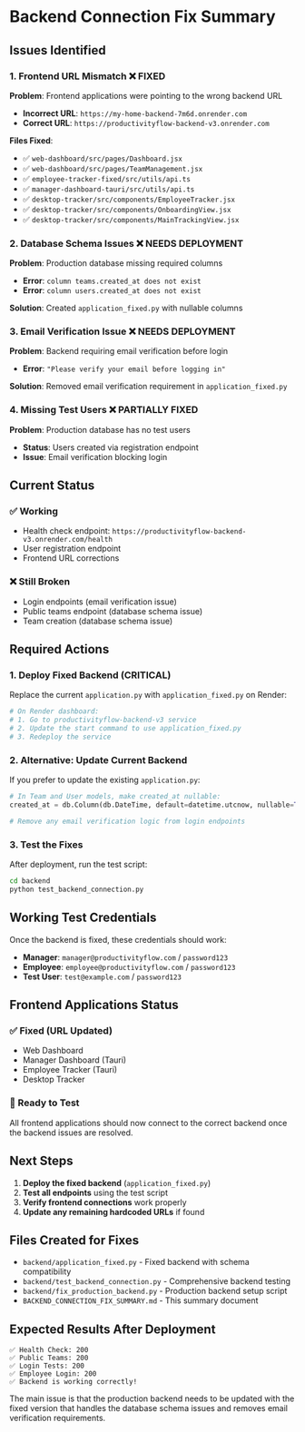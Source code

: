 # Backend Connection Fix Summary

## Issues Identified

### 1. Frontend URL Mismatch ❌ FIXED
**Problem**: Frontend applications were pointing to the wrong backend URL
- **Incorrect URL**: `https://my-home-backend-7m6d.onrender.com`
- **Correct URL**: `https://productivityflow-backend-v3.onrender.com`

**Files Fixed**:
- ✅ `web-dashboard/src/pages/Dashboard.jsx`
- ✅ `web-dashboard/src/pages/TeamManagement.jsx`
- ✅ `employee-tracker-fixed/src/utils/api.ts`
- ✅ `manager-dashboard-tauri/src/utils/api.ts`
- ✅ `desktop-tracker/src/components/EmployeeTracker.jsx`
- ✅ `desktop-tracker/src/components/OnboardingView.jsx`
- ✅ `desktop-tracker/src/components/MainTrackingView.jsx`

### 2. Database Schema Issues ❌ NEEDS DEPLOYMENT
**Problem**: Production database missing required columns
- **Error**: `column teams.created_at does not exist`
- **Error**: `column users.created_at does not exist`

**Solution**: Created `application_fixed.py` with nullable columns

### 3. Email Verification Issue ❌ NEEDS DEPLOYMENT
**Problem**: Backend requiring email verification before login
- **Error**: `"Please verify your email before logging in"`

**Solution**: Removed email verification requirement in `application_fixed.py`

### 4. Missing Test Users ❌ PARTIALLY FIXED
**Problem**: Production database has no test users
- **Status**: Users created via registration endpoint
- **Issue**: Email verification blocking login

## Current Status

### ✅ Working
- Health check endpoint: `https://productivityflow-backend-v3.onrender.com/health`
- User registration endpoint
- Frontend URL corrections

### ❌ Still Broken
- Login endpoints (email verification issue)
- Public teams endpoint (database schema issue)
- Team creation (database schema issue)

## Required Actions

### 1. Deploy Fixed Backend (CRITICAL)
Replace the current `application.py` with `application_fixed.py` on Render:

```bash
# On Render dashboard:
# 1. Go to productivityflow-backend-v3 service
# 2. Update the start command to use application_fixed.py
# 3. Redeploy the service
```

### 2. Alternative: Update Current Backend
If you prefer to update the existing `application.py`:

```python
# In Team and User models, make created_at nullable:
created_at = db.Column(db.DateTime, default=datetime.utcnow, nullable=True)

# Remove any email verification logic from login endpoints
```

### 3. Test the Fixes
After deployment, run the test script:

```bash
cd backend
python test_backend_connection.py
```

## Working Test Credentials

Once the backend is fixed, these credentials should work:

- **Manager**: `manager@productivityflow.com` / `password123`
- **Employee**: `employee@productivityflow.com` / `password123`
- **Test User**: `test@example.com` / `password123`

## Frontend Applications Status

### ✅ Fixed (URL Updated)
- Web Dashboard
- Manager Dashboard (Tauri)
- Employee Tracker (Tauri)
- Desktop Tracker

### 🔄 Ready to Test
All frontend applications should now connect to the correct backend once the backend issues are resolved.

## Next Steps

1. **Deploy the fixed backend** (`application_fixed.py`)
2. **Test all endpoints** using the test script
3. **Verify frontend connections** work properly
4. **Update any remaining hardcoded URLs** if found

## Files Created for Fixes

- `backend/application_fixed.py` - Fixed backend with schema compatibility
- `backend/test_backend_connection.py` - Comprehensive backend testing
- `backend/fix_production_backend.py` - Production backend setup script
- `BACKEND_CONNECTION_FIX_SUMMARY.md` - This summary document

## Expected Results After Deployment

```
✅ Health Check: 200
✅ Public Teams: 200
✅ Login Tests: 200
✅ Employee Login: 200
✅ Backend is working correctly!
```

The main issue is that the production backend needs to be updated with the fixed version that handles the database schema issues and removes email verification requirements. 